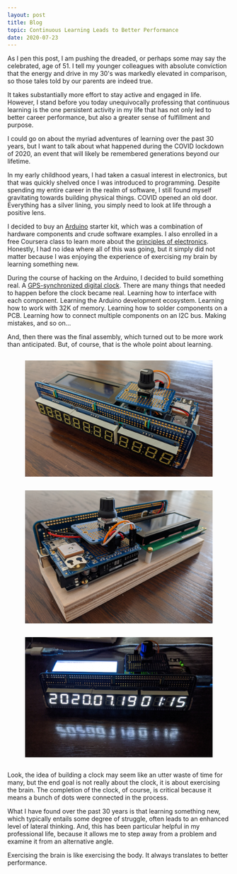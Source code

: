 ```yaml
---
layout: post
title: Blog
topic: Continuous Learning Leads to Better Performance
date: 2020-07-23
---
```

<div class="content" markdown="1">

As I pen this post, I am pushing the dreaded, or perhaps some may say the celebrated, age of 51. I tell my younger colleagues with absolute conviction that the energy and drive in my 30's was markedly elevated in comparison, so those tales told by our parents are indeed true.

It takes substantially more effort to stay active and engaged in life. However, I stand before you today unequivocally professing that continuous learning is the one persistent activity in my life that has not only led to better career performance, but also a greater sense of fulfillment and purpose.

I could go on about the myriad adventures of learning over the past 30 years, but I want to talk about what happened during the COVID lockdown of 2020, an event that will likely be remembered generations beyond our lifetime.

In my early childhood years, I had taken a casual interest in electronics, but that was quickly shelved once I was introduced to programming. Despite spending my entire career in the realm of software, I still found myself gravitating towards building physical things. COVID opened an old door. Everything has a silver lining, you simply need to look at life through a positive lens.

I decided to buy an [Arduino](https://www.arduino.cc/) starter kit, which was a combination of hardware components and crude software examples. I also enrolled in a free Coursera class to learn more about the [principles of electronics](https://www.coursera.org/learn/linear-circuits-dcanalysis/home/welcome). Honestly, I had no idea where all of this was going, but it simply did not matter because I was enjoying the experience of exercising my brain by learning something new.

During the course of hacking on the Arduino, I decided to build something real. A [GPS-synchronized digital clock](https://github.com/davidledwards/gps-clock). There are many things that needed to happen before the clock became real. Learning how to interface with each component. Learning the Arduino development ecosystem. Learning how to work with 32K of memory. Learning how to solder components on a PCB. Learning how to connect multiple components on an I2C bus. Making mistakes, and so on...

And, then there was the final assembly, which turned out to be more work than anticipated. But, of course, that is the whole point about learning.

<div class="columns is-mobile is-centered">
    <div class="column is-two-thirds">
        <figure class="image">
          <img src="/images/gps-clock-front.jpg"/>
        </figure>
    </div>
</div>

<div class="columns is-mobile is-centered">
    <div class="column is-one-third">
        <figure class="image">
        <img src="/images/gps-clock-back.jpg"/>
        </figure>
    </div>
</div>

<div class="columns is-mobile is-centered">
    <div class="column is-one-third">
        <figure class="image">
        <img src="/images/gps-clock-running.jpg"/>
        </figure>
    </div>
</div>

Look, the idea of building a clock may seem like an utter waste of time for many, but the end goal is not really about the clock, it is about exercising the brain. The completion of the clock, of course, is critical because it means a bunch of dots were connected in the process.

What I have found over the past 30 years is that learning something new, which typically entails some degree of struggle, often leads to an enhanced level of lateral thinking. And, this has been particular helpful in my professional life, because it allows me to step away from a problem and examine it from an alternative angle.

Exercising the brain is like exercising the body. It always translates to better performance.

</div>
